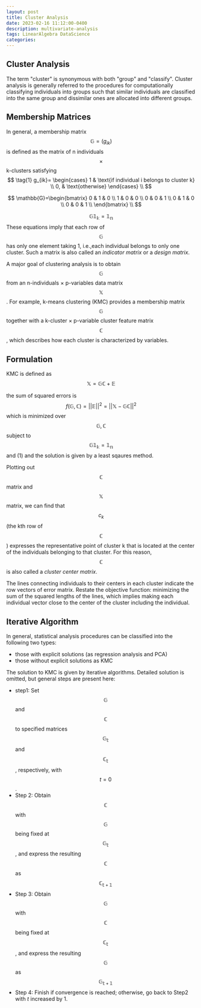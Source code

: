 ```yaml
---
layout: post
title: Cluster Analysis
date: 2023-02-16 11:12:00-0400
description: multivariate-analysis
tags: LinearAlgebra DataScience
categories: 
---
```


## Cluster Analysis
The term "cluster" is synonymous with both "group" and "classify". Cluster analysis is generally referred to the procedures for computationally classifying individuals into groups such that similar individuals are classified into the same group and dissimilar ones are allocated into different groups.

## Membership Matrices
In general, a membership matrix $$\mathbb{G} = (g_{ik})$$ is defined as the matrix of n individuals $$\times$$ k-clusters satisfying
$$
\tag{1}
g_{ik}=
\begin{cases}
      1 & \text{if individual i belongs to cluster k} \\
      0, & \text{otherwise}
    \end{cases} \\
$$

$$
\mathbb{G}=\begin{bmatrix}
    0 & 1 & 0 \\
    1 & 0 & 0 \\
    0 & 0 & 1 \\
    0 & 1 & 0 \\
    0 & 0 & 1 \\
\end{bmatrix} \\
$$

$$
\tag{2}
\mathbb{G1_k=1_n}
$$
These equations imply that each row of $$\mathbb{G}$$ has only one element taking 1, i.e.,each individual belongs to only one cluster. Such a matrix is also called an *indicator matrix* or a *design matrix*.

A major goal of clustering analysis is to obtain $$\mathbb{G}$$ from an n-individuals $\times$ p-variables data matrix $$\mathbb{X}$$. For example, k-means clustering (KMC)  provides a membership matrix $$\mathbb{G}$$ together with a k-cluster $\times$ p-variable cluster feature matrix $$\mathbb{C}$$, which describes how each cluster is characterized by variables.

## Formulation
KMC is defined as
$$
\tag{3}
\mathbb{X=GC+E}
$$

the sum of squared errors is
$$
\tag{4}
f(\mathbb{G,C})=||\mathbb{E}||^2=||\mathbb{X-GC}||^2
$$
which is minimized over $$\mathbb{G, C}$$ subject to $$\mathbb{G1_k=1_n}$$ and (1) and the solution is given by a least sqaures method. 

Plotting out $$\mathbb{C}$$ matrix and $$\mathbb{X}$$ matrix, we can find that $$c_k$$ (the kth row of $$\mathbb{C}$$) expresses the representative point of cluster k that is located at the center of the individuals belonging to that cluster. For this reason, $$\mathbb{C}$$ is also called a *cluster center matrix*.

The lines connecting individuals to their centers in each cluster indicate the row vectors of error matrix. Restate the objective function: minimizing the sum of the squared lengths of the lines, which implies making each individual vector close to the center of the cluster including the individual.

## Iterative Algorithm
In general, statistical analysis procedures can be classified into the following two types:
-  those with explicit solutions (as regression analysis and PCA)
-  those without explicit solutions as KMC

The solution to KMC is given by iterative algorithms. Detailed solution is omitted, but general steps are present here:
- step1: Set $$\mathbb{G}$$ and $$\mathbb{C}$$ to specified matrices $$\mathbb{G_t}$$ and $$\mathbb{C_t}$$, respectively, with $$t=0$$.
- Step 2: Obtain $$\mathbb{C}$$ with $$\mathbb{G}$$ being fixed at $$\mathbb{G_t}$$, and express the resulting $$\mathbb{C}$$ as $$\mathbb{C_{t+1}}$$
- Step 3: Obtain $$\mathbb{G}$$ with $$\mathbb{C}$$ being fixed at $$\mathbb{C_t}$$, and express the resulting $$\mathbb{G}$$ as $$\mathbb{G_{t+1}}$$
- Step 4: Finish if convergence is reached; otherwise, go back to Step2 with $t$ increased by 1.